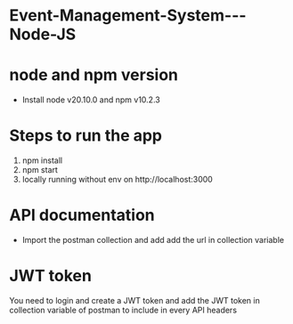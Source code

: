 # Event-Management-System---Node-JS

# node and npm version
- Install node v20.10.0 and npm v10.2.3

# Steps to run the app
1. npm install
2. npm start
3. locally running without env on http://localhost:3000


# API documentation
- Import the postman collection and add add the url in collection variable


# JWT token
You need to login and create a JWT token and add the JWT token in collection variable of postman to include in every API headers